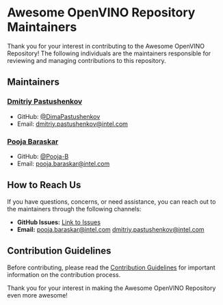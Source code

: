  # Awesome OpenVINO Repository Maintainers

Thank you for your interest in contributing to the Awesome OpenVINO Repository! The following individuals are the maintainers responsible for reviewing and managing contributions to this repository.

## Maintainers

### [Dmitriy Pastushenkov](https://github.com/DimaPastushenkov)
- GitHub: [@DimaPastushenkov](https://github.com/DimaPastushenkov)
- Email: dmitriy.pastushenkov@intel.com

### [Pooja Baraskar](https://github.com/Pooja-B)
- GitHub: [@Pooja-B](https://github.com/Pooja-B)
- Email: pooja.baraskar@intel.com

## How to Reach Us

If you have questions, concerns, or need assistance, you can reach out to the maintainers through the following channels:

- **GitHub Issues:** [Link to Issues](issues)
- **Email:** [pooja.baraskar@intel.com](mailto:pooja.baraskar@intel.com)  [dmitriy.pastushenkov@intel.com](mailto:dmitriy.pastushenkov@intel.com)


## Contribution Guidelines

Before contributing, please read the [Contribution Guidelines](contributing.md) for important information on the contribution process.

Thank you for your interest in making the Awesome OpenVINO Repository even more awesome!

